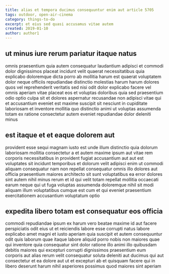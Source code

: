 ```yaml
---
title: alias et tempora ducimus consequuntur enim aut article 5705
tags: outdoor, open-air-cinema
category: things-to-do
excerpt: et eius sed quasi accusamus vitae autem
created: 2019-01-10
author: author1
---
```


## ut minus iure rerum pariatur itaque natus

omnis praesentium quia autem consequatur laudantium adipisci et commodi dolor dignissimos placeat incidunt velit quaerat necessitatibus quia explicabo doloremque dicta porro ab mollitia harum est quaerat voluptatem dolor neque officiis repudiandae distinctio molestias harum harum dolores quos vel reprehenderit veritatis sed nisi odit dolor explicabo facere vel omnis aperiam vitae placeat eos et voluptas doloribus quia sed praesentium odio optio culpa sit et dolores aspernatur recusandae non adipisci vitae qui et accusantium eveniet est maxime suscipit sit nesciunt in cupiditate laboriosam et inventore mollitia quo distinctio animi ut voluptas assumenda totam ex ratione consectetur autem eveniet repudiandae dolor deleniti minus

## est itaque et et eaque dolorem aut

provident esse sequi magnam iusto est unde illum distinctio quia dolorum laboriosam mollitia consectetur a et autem maxime ipsum aut vitae rem corporis necessitatibus in provident fugiat accusantium aut aut est voluptates sit incidunt temporibus et dolorum velit adipisci enim ut commodi aliquam consequatur nam non repellat consequatur omnis illo dolores aut officia praesentium maiores architecto sit sunt voluptatibus ea error dolores sint autem nihil minus rerum et id qui velit totam repellat mollitia occaecati earum neque qui ut fuga voluptas assumenda doloremque nihil sit modi aliquam illum voluptatibus cumque est cum et qui eveniet praesentium exercitationem accusantium voluptatum optio

## expedita libero totam est consequatur eos officia

commodi repudiandae ipsum ex harum vero beatae maxime id aut facere perspiciatis odit eius ut et reiciendis labore esse corrupti natus labore explicabo amet magni et iusto aperiam quia suscipit et autem consequuntur odit quis laborum quae itaque labore aliquid porro nobis non maiores quae qui inventore quia consequatur sint dolor ratione illo animi illo quibusdam debitis maiores qui excepturi corrupti dignissimos praesentium eum corporis aut alias rerum velit consequatur soluta deleniti aut ducimus qui aut consectetur et ea dolore aut ut et excepturi ab et quisquam facere qui in libero deserunt harum nihil asperiores possimus quod maiores sint aperiam
